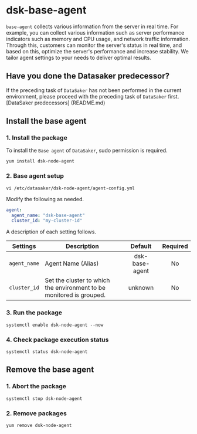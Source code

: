 # dsk-base-agent

`base-agent` collects various information from the server in real time.
For example, you can collect various information such as server performance indicators such as memory and CPU usage, and network traffic information.
Through this, customers can monitor the server's status in real time, and based on this, optimize the server's performance and increase stability.
We tailor agent settings to your needs to deliver optimal results.

## Have you done the Datasaker predecessor?

If the preceding task of `DataSaker` has not been performed in the current environment, please proceed with the preceding task of `DataSaker` first. [DataSaker predecessors] (README.md)

## Install the base agent

### 1. Install the package

To install the `Base agent` of `DataSaker`, sudo permission is required.
```shell
yum install dsk-node-agent
```
### 2. Base agent setup
```shell
vi /etc/datasaker/dsk-node-agent/agent-config.yml
```
Modify the following as needed.
```yaml
agent:
  agent_name: "dsk-base-agent"
  cluster_id: "my-cluster-id"
```
A description of each setting follows.

| **Settings** | **Description** | **Default** | **Required** |
| -------------------------- | ---------------------------------------------------------------------------------------------------- | :---------: | :----------: |
| `agent_name` | Agent Name (Alias) | dsk-base-agent | No |
| `cluster_id` | Set the cluster to which the environment to be monitored is grouped. | unknown | No |

### 3. Run the package
```shell
systemctl enable dsk-node-agent --now
```
### 4. Check package execution status
```shell
systemctl status dsk-node-agent
```
## Remove the base agent

### 1. Abort the package
```shell
systemctl stop dsk-node-agent
```
### 2. Remove packages
```shell
yum remove dsk-node-agent
```
